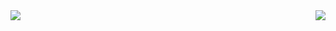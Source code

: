 <img align="center" src="https://github-readme-stats.vercel.app/api?username=Mushrr&include_all_commits=true&count_private-true&custom_title=Mushrr'%20GitHub%20Stats&line_height=30&show_icons=true&hide_border=true&bg_color=ffffff&title_color=efb752&icon_color=efb752&text_color=000000">
<img align="right" src="https://github-readme-stats.vercel.app/api/top-langs/?username=Mushrr">
